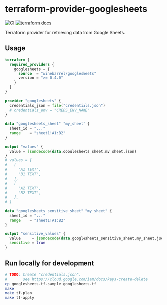 # terraform-provider-googlesheets

[![CI](https://github.com/winebarrel/terraform-provider-googlesheets/actions/workflows/ci.yml/badge.svg)](https://github.com/winebarrel/terraform-provider-googlesheets/actions/workflows/ci.yml)
[![terraform docs](https://img.shields.io/badge/terraform-docs-%35835CC?logo=terraform)](https://registry.terraform.io/providers/winebarrel/googlesheets/latest/docs)

Terraform provider for retrieving data from Google Sheets.

## Usage

```tf
terraform {
  required_providers {
    googlesheets = {
      source  = "winebarrel/googlesheets"
      version = ">= 0.4.0"
    }
  }
}

provider "googlesheets" {
  credentials_json = file("credentials.json")
  # credentials_env = "CREDS_ENV_NAME"
}

data "googlesheets_sheet" "my_sheet" {
  sheet_id = "..."
  range    = "sheet1!A1:B2"
}

output "values" {
  value = jsondecode(data.googlesheets_sheet.my_sheet.json)
}
# values = [
#   [
#     "A1 TEXT",
#     "B1 TEXT",
#   ],
#   [
#     "A2 TEXT",
#     "B2 TEXT",
#   ],
# ]

data "googlesheets_sensitive_sheet" "my_sheet" {
  sheet_id = "..."
  range    = "sheet1!A1:B2"
}

output "sensitive_values" {
  value     = jsondecode(data.googlesheets_sensitive_sheet.my_sheet.json)
  sensitive = true
}
```

## Run locally for development

```sh
# TODO: Create "credentials.json".
#       see https://cloud.google.com/iam/docs/keys-create-delete
cp googlesheets.tf.sample googlesheets.tf
make
make tf-plan
make tf-apply
```
